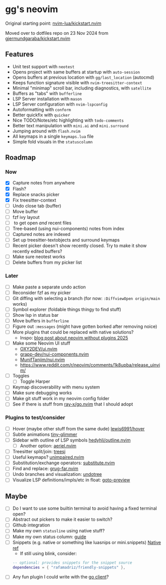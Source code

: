 # gg's neovim

Original starting point: [nvim-lua/kickstart.nvim](https://github.com/nvim-lua/kickstart.nvim)

Moved over to dotfiles repo on 23 Nov 2024 from [gjermundgaraba/kickstart.nvim](https://github.com/gjermundgaraba/kickstart.nvim)

## Features

- Unit test support with `neotest`
- Opens project with same buffers at startup with `auto-session`
- Opens buffers at previous location with `gg/last_location` (autocmd)
- Keeps function signature visible with `nvim-treesitter-context`
- Minimal "minimap" scroll bar, including diagnostics, with `satellite`
- Buffers as "tabs" with `bufferline`
- LSP Server installation with `mason`
- LSP Server configuration with `nvim-lspconfig`
- Autoformatting with `conform`
- Better quickfix with `quicker`
- Nice TODO/Notes/etc highlighting with `todo-comments`
- Better text manipulation with `mini.ai` and `mini.surround`
- Jumping around with `flash.nvim`
- All keymaps in a single `keymaps.lua` file
- Simple fold visuals in the `statuscolumn`

## Roadmap
### Now

- [x] Capture notes from anywhere
- [x] Flash?
- [x] Replace snacks picker
- [x] Fix treesitter-context
- [ ] Undo close tab (buffer)
- [ ] Move buffer
- [ ] fzf ivy layout
- [ ] <leader><leader> to get open _and_ recent files
- [ ] Tree-based (using nui-components) notes from index
- [ ] Captured notes are indexed
- [ ] Set up treesitter-textobjects and surround keymaps
- [ ] Recent picker doesn't show recently closed. Try to make it show recently edited buffers?
- [ ] Make sure neotest works
- [ ] Delete buffers from my picker list

### Later

- [ ] Make paste a separate undo action
- [ ] Reconsider fzf as my picker
- [ ] Git diffing with selecting a branch (for now: `:DiffviewOpen origin/main` works)
- [ ] Symbol explorer (foldable things thingy to find stuff)
- [ ] Show lsp in status bar
- [ ] Move buffers in `bufferline`
- [ ] Figure out `:messages` (might have gotten borked after removing noice)
- [ ] More plugins that could be replaced with native solutions? 
    - Inspo: [blog post about neovim without plugins 2025](https://boltless.me/posts/neovim-config-without-plugins-2025/)
- [ ] Make some Neovim UI stuff 
    - [OXY2DEV/ui.nvim](https://github.com/OXY2DEV/ui.nvim)
    - [grapp-dev/nui-components.nvim](https://github.com/grapp-dev/nui-components.nvim)
    - [MunifTanjim/nui.nvim](https://github.com/MunifTanjim/nui.nvim)
    - https://www.reddit.com/r/neovim/comments/1k8upba/release_uinvim/
- [ ] Toggles
    - [ ] Toggle Harper
- [ ] Keymap discoverability with menu system
- [ ] Make sure debugging works
- [ ] Make git stuff work in my neovim config folder
- [ ] See if there is stuff from [ray-x/go.nvim](https://github.com/ray-x/go.nvim) that I should adopt

### Plugins to test/consider
- [ ] Hover (maybe other stuff from the same dude) [lewis6991/hover](https://github.com/lewis6991/hover.nvim)
- [ ] Subtle animations [tiny-glimmer](https://github.com/rachartier/tiny-glimmer.nvim)
- [ ] Sidebar with outline of LSP symbols [hedyhli/outline.nvim](https://github.com/hedyhli/outline.nvim)
    - [ ] Another option: [aeriel.nvim](https://github.com/stevearc/aerial.nvim)
- [ ] Treesitter split/join: [treesj](https://github.com/Wansmer/treesj)
- [ ] Useful keymaps? [unimpaired.nvim](https://github.com/tummetott/unimpaired.nvim)
- [ ] Substitution/exchange operators: [substitute.nvim](https://github.com/gbprod/substitute.nvim)
- [ ] Find and replace: [grug-far.nvim](https://github.com/MagicDuck/grug-far.nvim)
- [ ] Undo branches and visualization: [undotree](https://github.com/mbbill/undotree)
- [ ] Visualize LSP definitions/impls/etc in float: [goto-preview](https://github.com/rmagatti/goto-preview)

## Maybe

- [ ] Do I want to use some builtin terminal to avoid having a fixed terminal open?
- [ ] Abstract out pickers to make it easier to switch?
- [ ] Github integration
- [ ] Make my own `statusline` using native stuff?
- [ ] Make my own status column: [guide](https://www.reddit.com/r/neovim/comments/1djjc6q/statuscolumn_a_beginers_guide/)
- [ ] Snippets (e.g. native or something like luasnips or mini.snippets) [Native ref](https://www.reddit.com/r/neovim/comments/1cxfhom/builtin_snippets_so_good_i_removed_luasnip/)
    - If still using blink, consider: 
    ```lua
    -- optional: provides snippets for the snippet source
    dependencies = { "rafamadriz/friendly-snippets" },
    ```
- [ ] Any fun plugin I could write with the [go client](https://github.com/neovim/go-client)?
